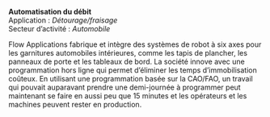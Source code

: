 **Automatisation du débit**
<br />Application : *Détourage/fraisage*
<br />Secteur d’activité : *Automobile*

Flow Applications fabrique et intègre des systèmes de robot à six axes pour les garnitures automobiles intérieures, comme les tapis de plancher, les panneaux de porte et les tableaux de bord. La société innove avec une programmation hors ligne qui permet d’éliminer les temps d’immobilisation coûteux. En utilisant une programmation basée sur la CAO/FAO, un travail qui pouvait auparavant prendre une demi-journée à programmer peut maintenant se faire en aussi peu que 15 minutes et les opérateurs et les machines peuvent rester en production.
